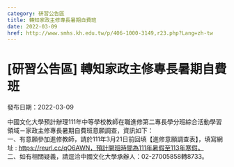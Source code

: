 ```yaml
---
category: 研習公告區
title: 轉知家政主修專長暑期自費班
date: 2022-03-09
href: http://www.smhs.kh.edu.tw/p/406-1000-3149,r23.php?Lang=zh-tw
---
```


# [研習公告區] 轉知家政主修專長暑期自費班

發布日期：2022-03-09

中國文化大學預計辦理111年中等學校教師在職進修第二專長學分班綜合活動學習領域－家政主修專長暑期自費班意願調查，資訊如下：  
一、有意願參加進修教師，請於111年3月21日前回填【進修意願調查表】，填寫網址 : https://reurl.cc/qO6AWN，預計開班時間為111年暑假至113年寒假。  
二、如有相關疑義，請逕洽中國文化大學承辦人：02-27005858轉8733。

